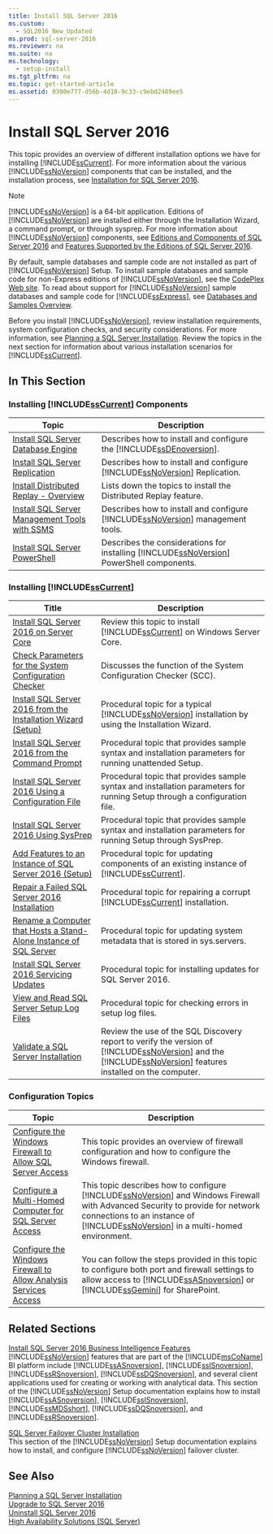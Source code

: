 ```yaml
---
title: Install SQL Server 2016
ms.custom: 
  - SQL2016_New_Updated
ms.prod: sql-server-2016
ms.reviewer: na
ms.suite: na
ms.technology: 
  - setup-install
ms.tgt_pltfrm: na
ms.topic: get-started-article
ms.assetid: 0300e777-d56b-4d10-9c33-c9ebd2489ee5
---
```

# Install SQL Server 2016
  This topic provides an overview of different installation options we have for installing [!INCLUDE[ssCurrent](../../Token/Other/ssCurrent_md.md)]. For more information about the various [!INCLUDE[ssNoVersion](../../Token/Other/ssNoVersion_md.md)] components that can be installed, and the installation process, see [Installation for SQL Server 2016](../../Topics/TopicNameNotContainA/Installation-for-SQL-Server-2016.md).  
  
> [!NOTE]  
>  [!INCLUDE[ssNoVersion](../../Token/Other/ssNoVersion_md.md)] is a 64\-bit application. Editions of [!INCLUDE[ssNoVersion](../../Token/Other/ssNoVersion_md.md)] are installed either through the Installation Wizard, a command prompt, or through sysprep. For more information about [!INCLUDE[ssNoVersion](../../Token/Other/ssNoVersion_md.md)] components, see [Editions and Components of SQL Server 2016](../../Topics/TopicNameNotContainA/Editions-and-Components-of-SQL-Server-2016.md) and [Features Supported by the Editions of SQL Server 2016](../../Topics/TopicNameNotContainA/Features-Supported-by-the-Editions-of-SQL-Server-2016.md).  
  
 By default, sample databases and sample code are not installed as part of [!INCLUDE[ssNoVersion](../../Token/Other/ssNoVersion_md.md)] Setup. To install sample databases and sample code for non\-Express editions of [!INCLUDE[ssNoVersion](../../Token/Other/ssNoVersion_md.md)], see the [CodePlex Web site](http://go.microsoft.com/fwlink/?LinkId=87843). To read about support for [!INCLUDE[ssNoVersion](../../Token/Other/ssNoVersion_md.md)] sample databases and sample code for [!INCLUDE[ssExpress](../../Token/Other/ssExpress_md.md)], see [Databases and Samples Overview](http://go.microsoft.com/fwlink/?LinkId=110391).  
  
 Before you install [!INCLUDE[ssNoVersion](../../Token/Other/ssNoVersion_md.md)], review installation requirements, system configuration checks, and security considerations. For more information, see [Planning a SQL Server Installation](../../Topics/TopicNameContainA/Planning-a-SQL-Server-Installation.md). Review the topics in the next section for information about various installation scenarios for [!INCLUDE[ssCurrent](../../Token/Other/ssCurrent_md.md)].  
  
## In This Section  
  
### Installing [!INCLUDE[ssCurrent](../../Token/Other/ssCurrent_md.md)] Components  
  
|Topic|Description|  
|-----------|-----------------|  
|[Install SQL Server Database Engine](../../Topics/TopicNameNotContainA/Install-SQL-Server-Database-Engine.md)|Describes how to install and configure the [!INCLUDE[ssDEnoversion](../../Token/Other/ssDEnoversion_md.md)].|  
|[Install SQL Server Replication](../../Topics/TopicNameNotContainA/Install-SQL-Server-Replication.md)|Describes how to install and configure [!INCLUDE[ssNoVersion](../../Token/Other/ssNoVersion_md.md)] Replication.|  
|[Install Distributed Replay - Overview](../../Topics/TopicNameNotContainA/Install-Distributed-Replay---Overview.md)|Lists down the topics to install the Distributed Replay feature.|  
|[Install SQL Server Management Tools with SSMS](../../Topics/TopicNameNotContainA/Install-SQL-Server-Management-Tools-with-SSMS.md)|Describes how to install and configure [!INCLUDE[ssNoVersion](../../Token/Other/ssNoVersion_md.md)] management tools.|  
|[Install SQL Server PowerShell](../../Topics/TopicNameNotContainA/Install-SQL-Server-PowerShell.md)|Describes the considerations for installing [!INCLUDE[ssNoVersion](../../Token/Other/ssNoVersion_md.md)] PowerShell components.|  
  
### Installing [!INCLUDE[ssCurrent](../../Token/Other/ssCurrent_md.md)]  
  
|Title|Description|  
|-----------|-----------------|  
|[Install SQL Server 2016 on Server Core](../../Topics/TopicNameNotContainA/Install-SQL-Server-2016-on-Server-Core.md)|Review this topic to install [!INCLUDE[ssCurrent](../../Token/Other/ssCurrent_md.md)] on Windows Server Core.|  
|[Check Parameters for the System Configuration Checker](../../Topics/TopicNameNotContainA/Check-Parameters-for-the-System-Configuration-Checker.md)|Discusses the function of the System Configuration Checker \(SCC\).|  
|[Install SQL Server 2016 from the Installation Wizard &#40;Setup&#41;](../../Topics/TopicNameNotContainA/Install-SQL-Server-2016-from-the-Installation-Wizard--Setup-.md)|Procedural topic for a typical [!INCLUDE[ssNoVersion](../../Token/Other/ssNoVersion_md.md)] installation by using the Installation Wizard.|  
|[Install SQL Server 2016 from the Command Prompt](../../Topics/TopicNameNotContainA/Install-SQL-Server-2016-from-the-Command-Prompt.md)|Procedural topic that provides sample syntax and installation parameters for running unattended Setup.|  
|[Install SQL Server 2016 Using a Configuration File](../../Topics/TopicNameContainA/Install-SQL-Server-2016-Using-a-Configuration-File.md)|Procedural topic that provides sample syntax and installation parameters for running Setup through a configuration file.|  
|[Install SQL Server 2016 Using SysPrep](../../Topics/TopicNameNotContainA/Install-SQL-Server-2016-Using-SysPrep.md)|Procedural topic that provides sample syntax and installation parameters for running Setup through SysPrep.|  
|[Add Features to an Instance of SQL Server 2016 &#40;Setup&#41;](../../Topics/TopicNameNotContainA/Add-Features-to-an-Instance-of-SQL-Server-2016--Setup-.md)|Procedural topic for updating components of an existing instance of [!INCLUDE[ssCurrent](../../Token/Other/ssCurrent_md.md)].|  
|[Repair a Failed SQL Server 2016 Installation](../../Topics/TopicNameContainA/Repair-a-Failed-SQL-Server-2016-Installation.md)|Procedural topic for repairing a corrupt [!INCLUDE[ssCurrent](../../Token/Other/ssCurrent_md.md)] installation.|  
|[Rename a Computer that Hosts a Stand-Alone Instance of SQL Server](../../Topics/TopicNameContainA/Rename-a-Computer-that-Hosts-a-Stand-Alone-Instance-of-SQL-Server.md)|Procedural topic for updating system metadata that is stored in sys.servers.|  
|[Install SQL Server 2016 Servicing Updates](../../Topics/TopicNameNotContainA/Install-SQL-Server-2016-Servicing-Updates.md)|Procedural topic for installing updates for SQL Server 2016.|  
|[View and Read SQL Server Setup Log Files](../../Topics/TopicNameNotContainA/View-and-Read-SQL-Server-Setup-Log-Files.md)|Procedural topic for checking errors in setup log files.|  
|[Validate a SQL Server Installation](../../Topics/TopicNameContainA/Validate-a-SQL-Server-Installation.md)|Review the use of the SQL Discovery report to verify the version of [!INCLUDE[ssNoVersion](../../Token/Other/ssNoVersion_md.md)] and the [!INCLUDE[ssNoVersion](../../Token/Other/ssNoVersion_md.md)] features installed on the computer.|  
  
### Configuration Topics  
  
|Topic|Description|  
|-----------|-----------------|  
|[Configure the Windows Firewall to Allow SQL Server Access](../../Topics/TopicNameNotContainA/Configure-the-Windows-Firewall-to-Allow-SQL-Server-Access.md)|This topic provides an overview of firewall configuration and how to configure the Windows firewall.|  
|[Configure a Multi-Homed Computer for SQL Server Access](../../Topics/TopicNameContainA/Configure-a-Multi-Homed-Computer-for-SQL-Server-Access.md)|This topic describes how to configure [!INCLUDE[ssNoVersion](../../Token/Other/ssNoVersion_md.md)] and Windows Firewall with Advanced Security to provide for network connections to an instance of [!INCLUDE[ssNoVersion](../../Token/Other/ssNoVersion_md.md)] in a multi\-homed environment.|  
|[Configure the Windows Firewall to Allow Analysis Services Access](../../Topics/TopicNameNotContainA/Configure-the-Windows-Firewall-to-Allow-Analysis-Services-Access.md)|You can follow the steps provided in this topic to configure both port and firewall settings to allow access to [!INCLUDE[ssASnoversion](../../Token/Other/ssASnoversion_md.md)] or [!INCLUDE[ssGemini](../../Token/Other/ssGemini_md.md)] for SharePoint.|  
  
## Related Sections  
 [Install SQL Server 2016 Business Intelligence Features](../../Topics/TopicNameNotContainA/Install-SQL-Server-2016-Business-Intelligence-Features.md)  
 [!INCLUDE[ssNoVersion](../../Token/Other/ssNoVersion_md.md)] features that are part of the [!INCLUDE[msCoName](../../Token/Other/msCoName_md.md)] BI platform include [!INCLUDE[ssASnoversion](../../Token/Other/ssASnoversion_md.md)], [!INCLUDE[ssISnoversion](../../Token/Other/ssISnoversion_md.md)], [!INCLUDE[ssRSnoversion](../../Token/Other/ssRSnoversion_md.md)], [!INCLUDE[ssDQSnoversion](../../Token/Other/ssDQSnoversion_md.md)], and several client applications used for creating or working with analytical data. This section of the [!INCLUDE[ssNoVersion](../../Token/Other/ssNoVersion_md.md)] Setup documentation explains how to install [!INCLUDE[ssASnoversion](../../Token/Other/ssASnoversion_md.md)], [!INCLUDE[ssISnoversion](../../Token/Other/ssISnoversion_md.md)], [!INCLUDE[ssMDSshort](../../Token/Other/ssMDSshort_md.md)], [!INCLUDE[ssDQSnoversion](../../Token/Other/ssDQSnoversion_md.md)], and [!INCLUDE[ssRSnoversion](../../Token/Other/ssRSnoversion_md.md)].  
  
 [SQL Server Failover Cluster Installation](../../Topics/TopicNameNotContainA/SQL-Server-Failover-Cluster-Installation.md)  
 This section of the [!INCLUDE[ssNoVersion](../../Token/Other/ssNoVersion_md.md)] Setup documentation explains how to install, and configure [!INCLUDE[ssNoVersion](../../Token/Other/ssNoVersion_md.md)] failover cluster.  
  
## See Also  
 [Planning a SQL Server Installation](../../Topics/TopicNameContainA/Planning-a-SQL-Server-Installation.md)   
 [Upgrade to SQL Server 2016](../../Topics/TopicNameNotContainA/Upgrade-to-SQL-Server-2016.md)   
 [Uninstall SQL Server 2016](../../Topics/TopicNameNotContainA/Uninstall-SQL-Server-2016.md)   
 [High Availability Solutions &#40;SQL Server&#41;](../../Topics/TopicNameNotContainA/High-Availability-Solutions--SQL-Server-.md)  
  
  